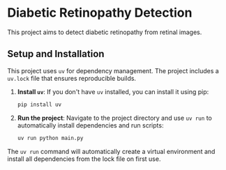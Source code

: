 # Diabetic Retinopathy Detection

This project aims to detect diabetic retinopathy from retinal images.

## Setup and Installation

This project uses `uv` for dependency management. The project includes a `uv.lock` file that ensures reproducible builds.

1. **Install `uv`**: If you don't have `uv` installed, you can install it using pip:

   ```bash
   pip install uv
   ```

2. **Run the project**: Navigate to the project directory and use `uv run` to automatically install dependencies and run scripts:

   ```bash
   uv run python main.py
   ```

The `uv run` command will automatically create a virtual environment and install all dependencies from the lock file on first use.
